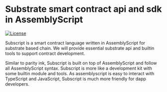 # Substrate smart contract api and sdk in AssemblyScript

[![License](https://img.shields.io/badge/License-Apache%202.0-blue.svg)](https://opensource.org/licenses/Apache-2.0)

Subscript is a smart contract language written in AssemblyScript for substrate based chain. We will provide essential substrate api and builtin tools to support contract development.

Similar to parity ink, Subscript is built on top of  AssemblyScript and follow all AssemblyScript syntax. Subscript is more like a development kit with some builtin module and tools. As assemblyscript is easy to interact with TypeScript and JavaScript, Subscript is much more friendly for dapp developers.

